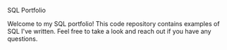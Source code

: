 SQL Portfolio 

Welcome to my SQL portfolio! This code repository contains examples of SQL I've written. Feel free to take a look and reach out if you have any questions.
